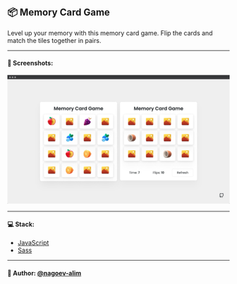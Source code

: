 ## 📦 Memory Card Game

Level up your memory with this memory card game. Flip the cards and match the tiles together in pairs.

---

#### 🌄 Screenshots:

![App Screenshot](assets/images/preview.jpg)

-----

#### 💻 Stack:

- [JavaScript](https://learn.javascript.ru/)
- [Sass](https://sass-lang.com/)

-----
#### 🙌 Author: [@nagoev-alim](https://github.com/nagoev-alim)
